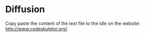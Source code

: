 # Diffusion
Copy paste the content of the text file to the idle on the website: http://www.codeskulptor.org/.

